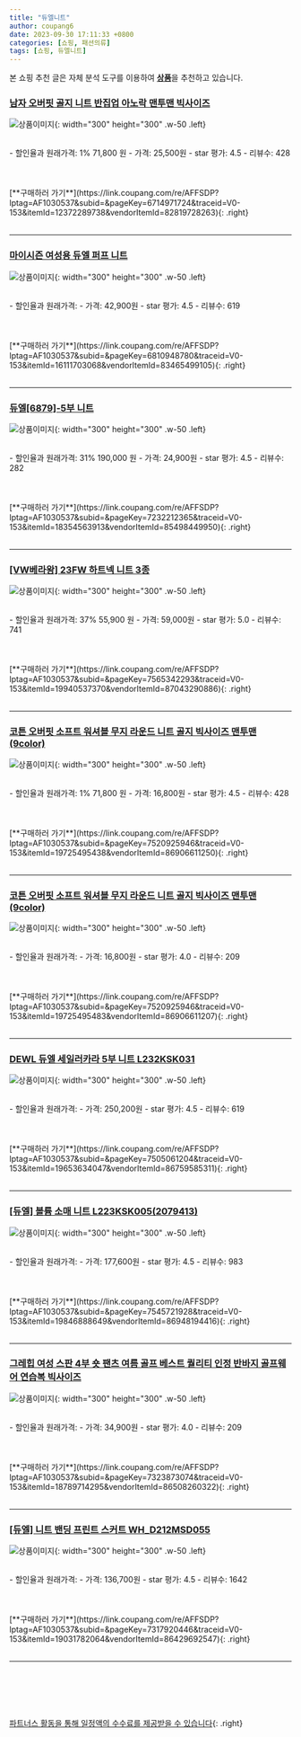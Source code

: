 ```yaml
---
title: "듀엘니트"
author: coupang6
date: 2023-09-30 17:11:33 +0800
categories: [쇼핑, 패션의류]
tags: [쇼핑, 듀엘니트]
---
```


본 쇼핑 추천 글은 자체 분석 도구를 이용하여 [**상품**](https://link.coupang.com/a/bao1ui)을 추천하고 있습니다.

### [남자 오버핏 골지 니트 반집업 아노락 맨투맨 빅사이즈](https://link.coupang.com/re/AFFSDP?lptag=AF1030537&subid=&pageKey=6714971724&traceid=V0-153&itemId=12372289738&vendorItemId=82819728263)

![상품이미지](https://thumbnail6.coupangcdn.com/thumbnails/remote/230x230ex/image/vendor_inventory/94a5/2b189e733727872043f8c90a24fdc7840a8c8c40e5fb747a31739ea31117.jpg){: width="300" height="300" .w-50 .left}


<br>
- 할인율과 원래가격: 1%  71,800   원
- 가격: 25,500원
- star 평가: 4.5
- 리뷰수: 428
<br>
<br>
<br>
<br>
[**구매하러 가기**](https://link.coupang.com/re/AFFSDP?lptag=AF1030537&subid=&pageKey=6714971724&traceid=V0-153&itemId=12372289738&vendorItemId=82819728263){: .right}
<br>
<br>

---

### [마이시즌 여성용 듀엘 퍼프 니트](https://link.coupang.com/re/AFFSDP?lptag=AF1030537&subid=&pageKey=6810948780&traceid=V0-153&itemId=16111703068&vendorItemId=83465499105)

![상품이미지](https://thumbnail6.coupangcdn.com/thumbnails/remote/230x230ex/image/vendor_inventory/2fec/35690358f717f29d6468f658b2fa8ba8c26fc64fa1cab5994aaccc1c357a.jpg){: width="300" height="300" .w-50 .left}


<br>
- 할인율과 원래가격: 
- 가격: 42,900원
- star 평가: 4.5
- 리뷰수: 619
<br>
<br>
<br>
<br>
[**구매하러 가기**](https://link.coupang.com/re/AFFSDP?lptag=AF1030537&subid=&pageKey=6810948780&traceid=V0-153&itemId=16111703068&vendorItemId=83465499105){: .right}
<br>
<br>

---

### [듀엘[6879]-5부 니트](https://link.coupang.com/re/AFFSDP?lptag=AF1030537&subid=&pageKey=7232212365&traceid=V0-153&itemId=18354563913&vendorItemId=85498449950)

![상품이미지](https://thumbnail8.coupangcdn.com/thumbnails/remote/230x230ex/image/vendor_inventory/4689/19a9ba6276631f184960fbdc1e824cf9eac8f8a708fdb34afa9a6836d301.jpg){: width="300" height="300" .w-50 .left}


<br>
- 할인율과 원래가격: 31%  190,000   원
- 가격: 24,900원
- star 평가: 4.5
- 리뷰수: 282
<br>
<br>
<br>
<br>
[**구매하러 가기**](https://link.coupang.com/re/AFFSDP?lptag=AF1030537&subid=&pageKey=7232212365&traceid=V0-153&itemId=18354563913&vendorItemId=85498449950){: .right}
<br>
<br>

---

### [[VW베라왕] 23FW 하트넥 니트 3종](https://link.coupang.com/re/AFFSDP?lptag=AF1030537&subid=&pageKey=7565342293&traceid=V0-153&itemId=19940537370&vendorItemId=87043290886)

![상품이미지](https://thumbnail10.coupangcdn.com/thumbnails/remote/230x230ex/image/vendor_inventory/751e/d25c5d14992be144793df64146ba01a50e5ab3540f4612905d401d65fc89.jpg){: width="300" height="300" .w-50 .left}


<br>
- 할인율과 원래가격: 37%  55,900   원
- 가격: 59,000원
- star 평가: 5.0
- 리뷰수: 741
<br>
<br>
<br>
<br>
[**구매하러 가기**](https://link.coupang.com/re/AFFSDP?lptag=AF1030537&subid=&pageKey=7565342293&traceid=V0-153&itemId=19940537370&vendorItemId=87043290886){: .right}
<br>
<br>

---

### [코튼 오버핏 소프트 워셔블 무지 라운드 니트 골지 빅사이즈 맨투맨(9color)](https://link.coupang.com/re/AFFSDP?lptag=AF1030537&subid=&pageKey=7520925946&traceid=V0-153&itemId=19725495438&vendorItemId=86906611250)

![상품이미지](https://thumbnail7.coupangcdn.com/thumbnails/remote/230x230ex/image/vendor_inventory/923c/2bd38e48b289ad3fc0ac6c36ff262d99bf6de9c06e695c4fb7c00fa669ea.jpg){: width="300" height="300" .w-50 .left}


<br>
- 할인율과 원래가격: 1%  71,800   원
- 가격: 16,800원
- star 평가: 4.5
- 리뷰수: 428
<br>
<br>
<br>
<br>
[**구매하러 가기**](https://link.coupang.com/re/AFFSDP?lptag=AF1030537&subid=&pageKey=7520925946&traceid=V0-153&itemId=19725495438&vendorItemId=86906611250){: .right}
<br>
<br>

---

### [코튼 오버핏 소프트 워셔블 무지 라운드 니트 골지 빅사이즈 맨투맨(9color)](https://link.coupang.com/re/AFFSDP?lptag=AF1030537&subid=&pageKey=7520925946&traceid=V0-153&itemId=19725495483&vendorItemId=86906611207)

![상품이미지](https://thumbnail8.coupangcdn.com/thumbnails/remote/230x230ex/image/vendor_inventory/ed1d/37cdb8b4d77f2ed74a1e92b3842e02cbf90b884e4bae6e7c264e70a79c4d.jpg){: width="300" height="300" .w-50 .left}


<br>
- 할인율과 원래가격: 
- 가격: 16,800원
- star 평가: 4.0
- 리뷰수: 209
<br>
<br>
<br>
<br>
[**구매하러 가기**](https://link.coupang.com/re/AFFSDP?lptag=AF1030537&subid=&pageKey=7520925946&traceid=V0-153&itemId=19725495483&vendorItemId=86906611207){: .right}
<br>
<br>

---

### [DEWL 듀엘 세일러카라 5부 니트 L232KSK031](https://link.coupang.com/re/AFFSDP?lptag=AF1030537&subid=&pageKey=7505061204&traceid=V0-153&itemId=19653634047&vendorItemId=86759585311)

![상품이미지](https://thumbnail6.coupangcdn.com/thumbnails/remote/230x230ex/image/vendor_inventory/af21/f5afcaeee9dd8272b442f46abec31bba92541864b5fd945454539086f433.jpg){: width="300" height="300" .w-50 .left}


<br>
- 할인율과 원래가격: 
- 가격: 250,200원
- star 평가: 4.5
- 리뷰수: 619
<br>
<br>
<br>
<br>
[**구매하러 가기**](https://link.coupang.com/re/AFFSDP?lptag=AF1030537&subid=&pageKey=7505061204&traceid=V0-153&itemId=19653634047&vendorItemId=86759585311){: .right}
<br>
<br>

---

### [[듀엘] 볼륨 소매 니트 L223KSK005(2079413)](https://link.coupang.com/re/AFFSDP?lptag=AF1030537&subid=&pageKey=7545721928&traceid=V0-153&itemId=19846888649&vendorItemId=86948194416)

![상품이미지](https://thumbnail8.coupangcdn.com/thumbnails/remote/230x230ex/image/vendor_inventory/e628/2389e2670138a3589b60155e2fccd165288580f24440de75c782d501c534.JPG){: width="300" height="300" .w-50 .left}


<br>
- 할인율과 원래가격: 
- 가격: 177,600원
- star 평가: 4.5
- 리뷰수: 983
<br>
<br>
<br>
<br>
[**구매하러 가기**](https://link.coupang.com/re/AFFSDP?lptag=AF1030537&subid=&pageKey=7545721928&traceid=V0-153&itemId=19846888649&vendorItemId=86948194416){: .right}
<br>
<br>

---

### [그레힙 여성 스판 4부 숏 팬츠 여름 골프 베스트 퀄리티 인정 반바지 골프웨어 연습복 빅사이즈](https://link.coupang.com/re/AFFSDP?lptag=AF1030537&subid=&pageKey=7323873074&traceid=V0-153&itemId=18789714295&vendorItemId=86508260322)

![상품이미지](https://thumbnail6.coupangcdn.com/thumbnails/remote/230x230ex/image/vendor_inventory/e7e3/1ec488b21add874c176e20667607487d093d400609d57a5ab5776b3adb79.jpg){: width="300" height="300" .w-50 .left}


<br>
- 할인율과 원래가격: 
- 가격: 34,900원
- star 평가: 4.0
- 리뷰수: 209
<br>
<br>
<br>
<br>
[**구매하러 가기**](https://link.coupang.com/re/AFFSDP?lptag=AF1030537&subid=&pageKey=7323873074&traceid=V0-153&itemId=18789714295&vendorItemId=86508260322){: .right}
<br>
<br>

---

### [[듀엘] 니트 밴딩 프린트 스커트 WH_D212MSD055](https://link.coupang.com/re/AFFSDP?lptag=AF1030537&subid=&pageKey=7317920446&traceid=V0-153&itemId=19031782064&vendorItemId=86429692547)

![상품이미지](https://thumbnail6.coupangcdn.com/thumbnails/remote/230x230ex/image/vendor_inventory/987a/bd85304cd35c86d439a774663f75ca01a2ec032bb83d6e47d24dd73b2cfa.jpg){: width="300" height="300" .w-50 .left}


<br>
- 할인율과 원래가격: 
- 가격: 136,700원
- star 평가: 4.5
- 리뷰수: 1642
<br>
<br>
<br>
<br>
[**구매하러 가기**](https://link.coupang.com/re/AFFSDP?lptag=AF1030537&subid=&pageKey=7317920446&traceid=V0-153&itemId=19031782064&vendorItemId=86429692547){: .right}
<br>
<br>

---
<br><br><br><br><br> [파트너스 활동을 통해 일정액의 수수료를 제공받을 수 있습니다](https://link.coupang.com/a/bao1ui){: .right}